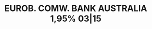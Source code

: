 ---
layout: asset
title: EUROB. COMW. BANK AUSTRALIA 1,95% 03|15                     
isin: US20271RAA86
---